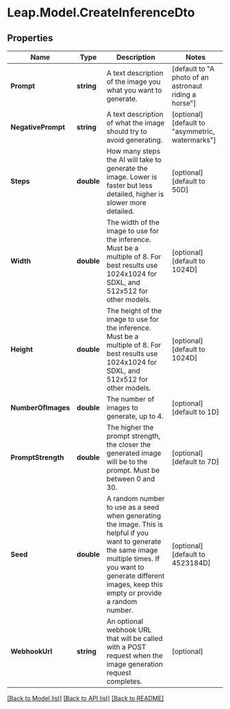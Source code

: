 # Leap.Model.CreateInferenceDto

## Properties

Name | Type | Description | Notes
------------ | ------------- | ------------- | -------------
**Prompt** | **string** | A text description of the image you what you want to generate. | [default to "A photo of an astronaut riding a horse"]
**NegativePrompt** | **string** | A text description of what the image should try to avoid generating. | [optional] [default to "asymmetric, watermarks"]
**Steps** | **double** | How many steps the AI will take to generate the image. Lower is faster but less detailed, higher is slower more detailed. | [optional] [default to 50D]
**Width** | **double** | The width of the image to use for the inference. Must be a multiple of 8. For best results use 1024x1024 for SDXL, and 512x512 for other models. | [optional] [default to 1024D]
**Height** | **double** | The height of the image to use for the inference. Must be a multiple of 8. For best results use 1024x1024 for SDXL, and 512x512 for other models. | [optional] [default to 1024D]
**NumberOfImages** | **double** | The number of images to generate, up to 4. | [optional] [default to 1D]
**PromptStrength** | **double** | The higher the prompt strength, the closer the generated image will be to the prompt. Must be between 0 and 30. | [optional] [default to 7D]
**Seed** | **double** | A random number to use as a seed when generating the image. This is helpful if you want to generate the same image multiple times. If you want to generate different images, keep this empty or provide a random number. | [optional] [default to 4523184D]
**WebhookUrl** | **string** | An optional webhook URL that will be called with a POST request when the image generation request completes. | [optional] 

[[Back to Model list]](../README.md#documentation-for-models) [[Back to API list]](../README.md#documentation-for-api-endpoints) [[Back to README]](../README.md)

